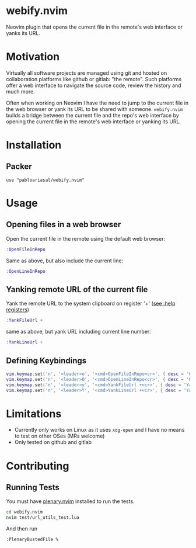 # webify.nvim

Neovim plugin that opens the current file in the remote's web interface or yanks its URL.

# Motivation

Virtually all software projects are managed using git and hosted on collaboration platforms like github or gitlab: "the remote".
Such platforms offer a web interface to navigate the source code, review the history and much more.

Often when working on Neovim I have the need to jump to the current file in the web browser or yank its URL to be shared with someone.
`webify.nvim` builds a bridge between the current file and the repo's web interface by opening the current file in the remote's web interface or yanking its URL.

# Installation

## Packer

```
use "pabloariasal/webify.nvim"
```

# Usage

## Opening files in a web browser

Open the current file in the remote using the default web browser:

```lua
:OpenFileInRepo
```

Same as above, but also include the current line:

```lua
:OpenLineInRepo
```


## Yanking remote URL of the current file

Yank the remote URL to the system clipboard on register '+' ([see :help registers](https://vimdoc.sourceforge.net/htmldoc/change.html#registers))

```lua
:YankFileUrl +
```

same as above, but yank URL including current line number:


```lua
:YankLineUrl +
```

## Defining Keybindings

```lua
vim.keymap.set('n', '<leader>o', '<cmd>OpenFileInRepo<cr>', { desc = 'Open in web browser'})
vim.keymap.set('n', '<leader>O', '<cmd>OpenLineInRepo<cr>', { desc = 'Open in web browser, including current line'})
vim.keymap.set('n', '<leader>y', '<cmd>YankFileUrl +<cr>', { desc = 'Yank Url to system clipboard'})
vim.keymap.set('n', '<leader>Y', '<cmd>YankLineUrl +<cr>', { desc = 'Yank Url to system clipboard, including current line'})
```

# Limitations

* Currently only works on Linux as it uses `xdg-open` and I have no means to test on other OSes (MRs welcome)
* Only tested on github and gitlab

# Contributing

## Running Tests

You must have [plenary.nvim](https://github.com/nvim-lua/plenary.nvim) installed to run the tests.

```sh
cd webify.nvim
nvim test/url_utils_test.lua
```
And then run

```sh
:PlenaryBustedFile %
```
